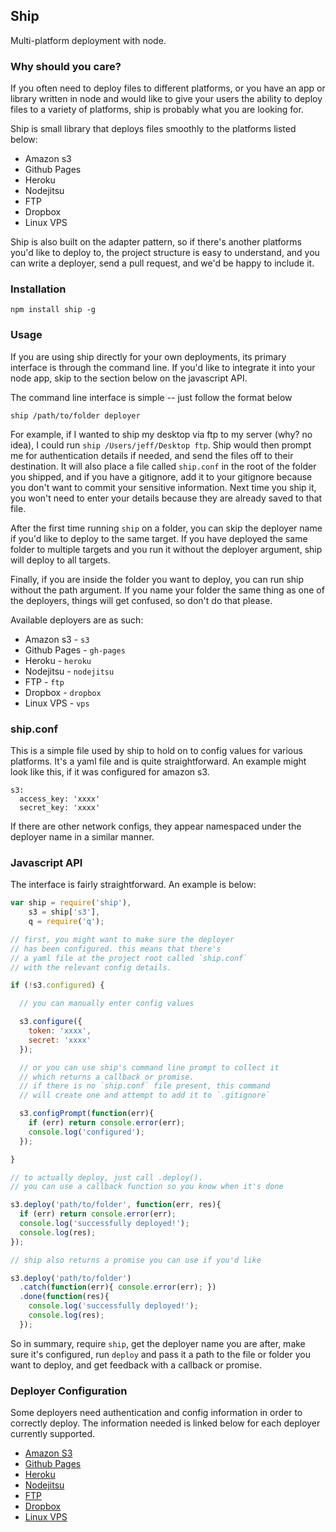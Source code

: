 Ship
----

Multi-platform deployment with node.

### Why should you care?

If you often need to deploy files to different platforms, or you have an app or library written in node and would like to give your users the ability to deploy files to a variety of platforms, ship is probably what you are looking for.

Ship is small library that deploys files smoothly to the platforms listed below:

- Amazon s3
- Github Pages
- Heroku
- Nodejitsu
- FTP
- Dropbox
- Linux VPS

Ship is also built on the adapter pattern, so if there's another platforms you'd like to deploy to, the project structure is easy to understand, and you can write a deployer, send a pull request, and we'd be happy to include it.

### Installation

`npm install ship -g`

### Usage

If you are using ship directly for your own deployments, its primary interface is through the command line. If you'd like to integrate it into your node app, skip to the section below on the javascript API.

The command line interface is simple -- just follow the format below

```
ship /path/to/folder deployer
```

For example, if I wanted to ship my desktop via ftp to my server (why? no idea), I could run `ship /Users/jeff/Desktop ftp`. Ship would then prompt me for authentication details if needed, and send the files off to their destination. It will also place a file called `ship.conf` in the root of the folder you shipped, and if you have a gitignore, add it to your gitignore because you don't want to commit your sensitive information. Next time you ship it, you won't need to enter your details because they are already saved to that file.

After the first time running `ship` on a folder, you can skip the deployer name if you'd like to deploy to the same target. If you have deployed the same folder to multiple targets and you run it without the deployer argument, ship will deploy to all targets.

Finally, if you are inside the folder you want to deploy, you can run ship without the path argument. If you name your folder the same thing as one of the deployers, things will get confused, so don't do that please.

Available deployers are as such:

- Amazon s3 - `s3`
- Github Pages - `gh-pages`
- Heroku - `heroku`
- Nodejitsu - `nodejitsu`
- FTP - `ftp`
- Dropbox - `dropbox`
- Linux VPS - `vps`

### ship.conf

This is a simple file used by ship to hold on to config values for various platforms. It's a yaml file and is quite straightforward. An example might look like this, if it was configured for amazon s3.

```
s3:
  access_key: 'xxxx'
  secret_key: 'xxxx'
```

If there are other network configs, they appear namespaced under the deployer name in a similar manner.

### Javascript API

The interface is fairly straightforward. An example is below:

```js
var ship = require('ship'),
    s3 = ship['s3'],
    q = require('q');

// first, you might want to make sure the deployer
// has been configured. this means that there's
// a yaml file at the project root called `ship.conf`
// with the relevant config details.

if (!s3.configured) {

  // you can manually enter config values

  s3.configure({
    token: 'xxxx',
    secret: 'xxxx'
  });

  // or you can use ship's command line prompt to collect it
  // which returns a callback or promise.
  // if there is no `ship.conf` file present, this command
  // will create one and attempt to add it to `.gitignore`

  s3.configPrompt(function(err){
    if (err) return console.error(err);
    console.log('configured');
  });

}

// to actually deploy, just call .deploy().
// you can use a callback function so you know when it's done

s3.deploy('path/to/folder', function(err, res){
  if (err) return console.error(err);
  console.log('successfully deployed!');
  console.log(res);
});

// ship also returns a promise you can use if you'd like

s3.deploy('path/to/folder')
  .catch(function(err){ console.error(err); })
  .done(function(res){
    console.log('successfully deployed!');
    console.log(res);
  });

```

So in summary, require `ship`, get the deployer name you are after, make sure it's configured, run `deploy` and pass it a path to the file or folder you want to deploy, and get feedback with a callback or promise.

### Deployer Configuration

Some deployers need authentication and config information in order to correctly deploy. The information needed is linked below for each deployer currently supported.

- [Amazon S3](#)
- [Github Pages](#)
- [Heroku](#)
- [Nodejitsu](#)
- [FTP](#)
- [Dropbox](#)
- [Linux VPS](#)
